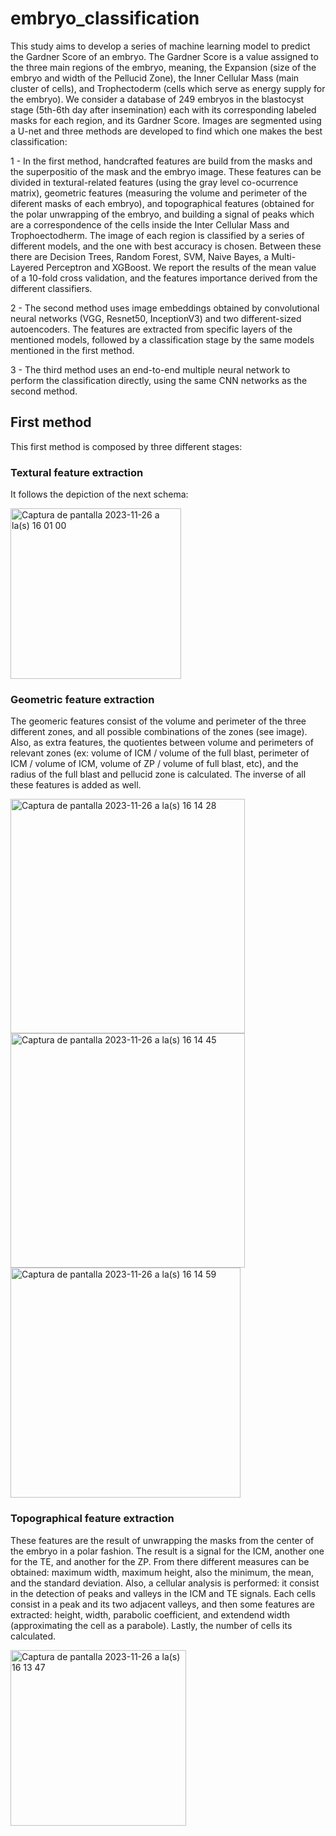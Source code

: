 # embryo_classification

This study aims to develop a series of machine learning model to predict the Gardner Score of an embryo. The Gardner Score is a value assigned to the three main regions of the embryo, meaning, the Expansion (size of the embryo and width of the Pellucid Zone), the Inner Cellular Mass (main cluster of cells), and Trophectoderm (cells which serve as energy supply for the embryo). We consider a database of 249 embryos in the blastocyst stage (5th-6th day after insemination) each with its corresponding labeled masks for each region, and its Gardner Score. Images are segmented using a U-net and three methods are developed to find which one makes the best classification:

1 - In the first method, handcrafted features are build from the masks and the superpositio of the mask and the embryo image. These features can be divided in textural-related features (using the gray level co-ocurrence matrix), geometric features (measuring the volume and perimeter of the diferent masks of each embryo), and topographical features (obtained for the polar unwrapping of the embryo, and building a signal of peaks which are a correspondence of the cells inside the Inter Cellular Mass and Trophoectodherm. The image of each region is classified by a series of different models, and the one with best accuracy is chosen. Between these there are Decision Trees, Random Forest, SVM, Naive Bayes, a Multi-Layered Perceptron and XGBoost. We report the results of the mean value of a 10-fold cross validation, and the features importance derived from the different classifiers.

2 - The second method uses image embeddings obtained by convolutional neural networks (VGG, Resnet50, InceptionV3) and two different-sized autoencoders. The features are extracted from specific layers of the mentioned models, followed by a classification stage by the same models mentioned in the first method.

3 - The third method uses an end-to-end multiple neural network to perform the classification directly, using the same CNN networks as the second method. 

## First method

This first method is composed by three different stages:

### Textural feature extraction

It follows the depiction of the next schema:

<img width="273" alt="Captura de pantalla 2023-11-26 a la(s) 16 01 00" src="https://github.com/JuanDiegoYoung/embryo_classification/assets/81267941/8ec09bd2-d86e-4a6c-820e-23cae7f84d82">

### Geometric feature extraction

The geomeric features consist of the volume and perimeter of the three different zones, and all possible combinations of the zones (see image). Also, as extra features, the quotientes between volume and perimeters of relevant zones (ex: volume of ICM / volume of the full blast, perimeter of ICM / volume of ICM, volume of ZP / volume of full blast, etc), and the radius of the full blast and pellucid zone is calculated. The inverse of all these features is added as well.

<img width="375" alt="Captura de pantalla 2023-11-26 a la(s) 16 14 28" src="https://github.com/JuanDiegoYoung/embryo_classification/assets/81267941/532974c8-6df0-4dbf-9011-73126936bb79">

<img width="375" alt="Captura de pantalla 2023-11-26 a la(s) 16 14 45" src="https://github.com/JuanDiegoYoung/embryo_classification/assets/81267941/3688e7f9-605e-4d9b-a3b3-d096da8eeef0">

<img width="368" alt="Captura de pantalla 2023-11-26 a la(s) 16 14 59" src="https://github.com/JuanDiegoYoung/embryo_classification/assets/81267941/c3bb3797-800b-40c4-ae80-afc32e43b2db">

### Topographical feature extraction

These features are the result of unwrapping the masks from the center of the embryo in a polar fashion. The result is a signal for the ICM, another one for the TE, and another for the ZP. From there different measures can be obtained: maximum width, maximum height, also the minimum, the mean, and the standard deviation. Also, a cellular analysis is performed: it consist in the detection of peaks and valleys in the ICM and TE signals. Each cells consist in a peak and its two adjacent valleys, and then some features are extracted: height, width, parabolic coefficient, and extendend width (approximating the cell as a parabole). Lastly, the number of cells its calculated.

<img width="281" alt="Captura de pantalla 2023-11-26 a la(s) 16 13 47" src="https://github.com/JuanDiegoYoung/embryo_classification/assets/81267941/21668382-8cb8-4232-ad07-bfe733dff3e8">


